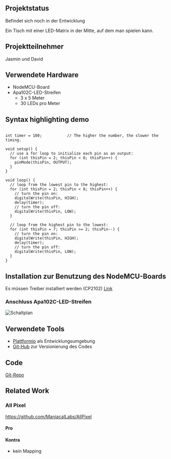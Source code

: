 ## Projektstatus

Befindet sich noch in der Entwicklung

Ein Tisch mit einer LED-Matrix in der Mitte, auf dem man spielen kann.

## Projektteilnehmer
Jasmin und David


## Verwendete Hardware
* NodeMCU-Board
* Apa102C-LED-Streifen
    * 3 x 5 Meter
    * 30 LEDs pro Meter

## Syntax highlighting demo

```arduino

int timer = 100;           // The higher the number, the slower the timing.

void setup() {
  // use a for loop to initialize each pin as an output:
  for (int thisPin = 2; thisPin < 8; thisPin++) {
    pinMode(thisPin, OUTPUT);
  }
}

void loop() {
  // loop from the lowest pin to the highest:
  for (int thisPin = 2; thisPin < 8; thisPin++) {
    // turn the pin on:
    digitalWrite(thisPin, HIGH);
    delay(timer);
    // turn the pin off:
    digitalWrite(thisPin, LOW);
  }

  // loop from the highest pin to the lowest:
  for (int thisPin = 7; thisPin >= 2; thisPin--) {
    // turn the pin on:
    digitalWrite(thisPin, HIGH);
    delay(timer);
    // turn the pin off:
    digitalWrite(thisPin, LOW);
  }
}

```

## Installation zur Benutzung des NodeMCU-Boards
Es müssen Treiber installiert werden (CP2102)
[Link](https://www.silabs.com/products/mcu/Pages/USBtoUARTBridgeVCPDrivers.aspx)

### Anschluss Apa102C-LED-Streifen
![Schaltplan](http://www.elec-tron.org/wp-content/uploads/2015/12/nodetoapaq102.png)

## Verwendete Tools
* [Plattformio](http://platformio.org) als Entwicklungsumgebung
* [Git-Hub](http://github.com) zur Versionierung des Codes

## Code
[Git-Repo](https://github.com/d-amend/Gamebly)

## Related Work

### All Pixel

https://github.com/ManiacalLabs/AllPixel

#### Pro

#### Kontra

- kein Mapping

